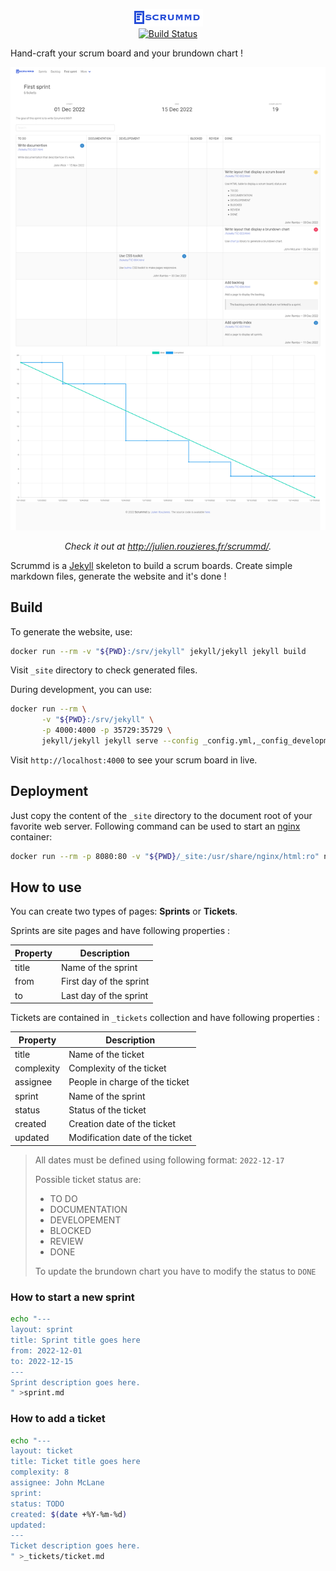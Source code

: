 <p align="center">
  <img src="https://github.com/Lajule/scrummd/blob/master/assets/img/logo.png" alt="Scrummd: Hand-craft your scrum board !">
  <br>
  <a href="https://github.com/Lajule/scrummd/actions/workflows/jekyll.yml"><img src="https://github.com/Lajule/scrummd/actions/workflows/jekyll.yml/badge.svg" alt="Build Status"></a>
</p>

Hand-craft your scrum board and your brundown chart !

![scrummd](https://github.com/Lajule/scrummd/blob/master/scrummd.png)

<p align="center"><em>Check it out at <a href="http://julien.rouzieres.fr/scrummd/">http://julien.rouzieres.fr/scrummd/</a>.</em></p>

Scrummd is a [Jekyll][1] skeleton to build a scrum boards. Create simple markdown files, generate the website and it's done !

## Build

To generate the website, use:

```sh
docker run --rm -v "${PWD}:/srv/jekyll" jekyll/jekyll jekyll build
```

Visit `_site` directory to check generated files.

During development, you can use:

```sh
docker run --rm \
       -v "${PWD}:/srv/jekyll" \
       -p 4000:4000 -p 35729:35729 \
       jekyll/jekyll jekyll serve --config _config.yml,_config_development.yml --verbose --livereload
```

Visit `http://localhost:4000` to see your scrum board in live.

## Deployment

Just copy the content of the `_site` directory to the document root of your favorite web server. Following command can be used to start an [nginx][2] container:

```sh
docker run --rm -p 8080:80 -v "${PWD}/_site:/usr/share/nginx/html:ro" nginx
```

##  How to use

You can create two types of pages: **Sprints** or **Tickets**.

Sprints are site pages and have following properties :

Property | Description
---------|------------
title | Name of the sprint
from | First day of the sprint
to | Last day of the sprint

Tickets are contained in `_tickets` collection and have following properties :

Property | Description
---------|------------
title | Name of the ticket
complexity | Complexity of the ticket
assignee | People in charge of the ticket
sprint | Name of the sprint
status | Status of the ticket
created | Creation date of the ticket
updated | Modification date of the ticket

> All dates must be defined using following format: `2022-12-17`
>
> Possible ticket status are:
>
> * TO DO
> * DOCUMENTATION
> * DEVELOPEMENT
> * BLOCKED
> * REVIEW
> * DONE
>
> To update the brundown chart you have to modify the status to `DONE`

### How to start a new sprint

```sh
echo "---
layout: sprint
title: Sprint title goes here
from: 2022-12-01
to: 2022-12-15
---
Sprint description goes here.
" >sprint.md
```

### How to add a ticket

```sh
echo "---
layout: ticket
title: Ticket title goes here
complexity: 8
assignee: John McLane
sprint:
status: TODO
created: $(date +%Y-%m-%d)
updated:
---
Ticket description goes here.
" >_tickets/ticket.md
```

[1]: https://jekyllrb.com/
[2]: https://www.nginx.com/
